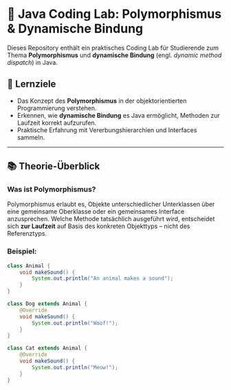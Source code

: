 # 🧪 Java Coding Lab: Polymorphismus & Dynamische Bindung

Dieses Repository enthält ein praktisches Coding Lab für Studierende zum Thema **Polymorphismus** und **dynamische Bindung** (engl. *dynamic method dispatch*) in Java.

## 🎯 Lernziele

- Das Konzept des **Polymorphismus** in der objektorientierten Programmierung verstehen.
- Erkennen, wie **dynamische Bindung** es Java ermöglicht, Methoden zur Laufzeit korrekt aufzurufen.
- Praktische Erfahrung mit Vererbungshierarchien und Interfaces sammeln.

---

## 📚 Theorie-Überblick

### Was ist Polymorphismus?

Polymorphismus erlaubt es, Objekte unterschiedlicher Unterklassen über eine gemeinsame Oberklasse oder ein gemeinsames Interface anzusprechen. Welche Methode tatsächlich ausgeführt wird, entscheidet sich **zur Laufzeit** auf Basis des konkreten Objekttyps – nicht des Referenztyps.

### Beispiel:

```java
class Animal {
    void makeSound() {
        System.out.println("An animal makes a sound");
    }
}

class Dog extends Animal {
    @Override
    void makeSound() {
        System.out.println("Woof!");
    }
}

class Cat extends Animal {
    @Override
    void makeSound() {
        System.out.println("Meow!");
    }
}
